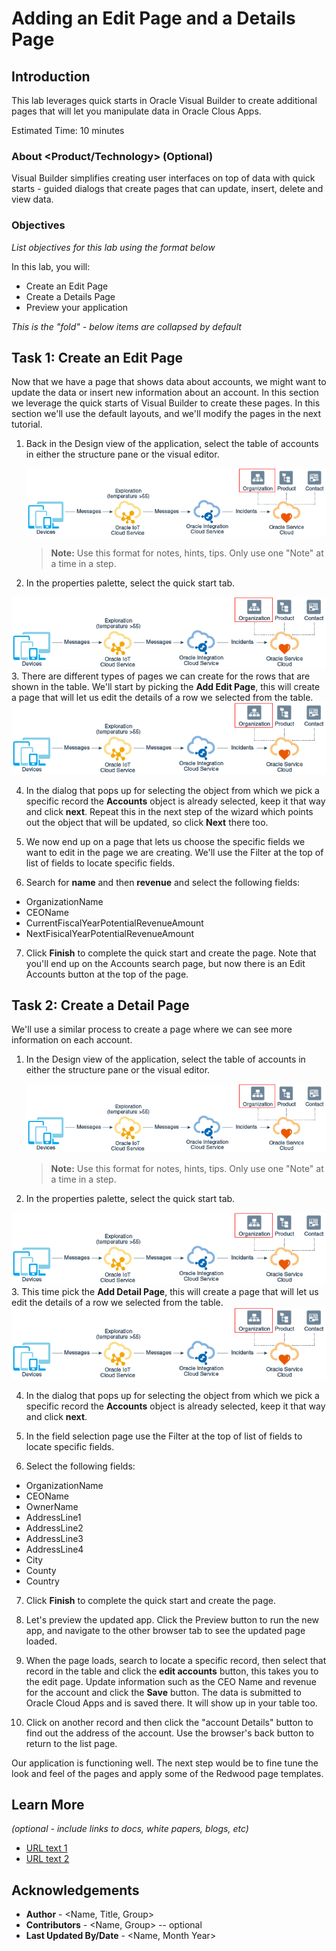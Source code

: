 # Adding an Edit Page and a Details Page

## Introduction

This lab leverages quick starts in Oracle Visual Builder to create additional pages that will let you manipulate data in Oracle Clous Apps.

Estimated Time: 10 minutes

### About <Product/Technology> (Optional)
Visual Builder simplifies creating user interfaces on top of data with quick starts - guided dialogs that create pages that can update, insert, delete and view data.

### Objectives

*List objectives for this lab using the format below*

In this lab, you will:
* Create an Edit Page
* Create a Details Page
* Preview your application

*This is the "fold" - below items are collapsed by default*

## Task 1: Create an Edit Page

Now that we have a page that shows data about accounts, we might want to update the data or insert new information about an account. In this section we leverage the quick starts of Visual Builder to create these pages. In this section we'll use the default layouts, and we'll modify the pages in the next tutorial.

1. Back in the Design view of the application, select the table of accounts in either the structure pane or the visual editor.

	![Image alt text](images/sample1.png)

	> **Note:** Use this format for notes, hints, tips. Only use one "Note" at a time in a step.

2. In the properties palette, select the quick start tab.

  ![Image alt text](images/sample1.png)
3. There are different types of pages we can create for the rows that are shown in the table. We'll start by picking the **Add Edit Page**, this will create a page that will let us edit the details of a row we selected from the table.
	  ![Image alt text](images/sample1.png)


4. In the dialog that pops up for selecting the object from which we pick a specific record the **Accounts** object is already selected, keep it that way and click **next**. Repeat this in the next step of the wizard which points out the object that will be updated, so click **Next** there too.

5. We now end up on a page that lets us choose the specific fields we want to edit in the page we are creating. We'll use the Filter at the top of list of fields to locate specific fields.

6. Search for **name** and then **revenue** and select the following fields:
* OrganizationName
* CEOName
* CurrentFiscalYearPotentialRevenueAmount
* NextFisicalYearPotentialRevenueAmount

7. Click **Finish** to complete the quick start and create the page. Note that you'll end up on the Accounts search page, but now there is an Edit Accounts button at the top of the page.


## Task 2: Create a Detail Page

We'll use a similar process to create a page where we can see more information on each account.

1. In the Design view of the application, select the table of accounts in either the structure pane or the visual editor.

	![Image alt text](images/sample1.png)

	> **Note:** Use this format for notes, hints, tips. Only use one "Note" at a time in a step.

2. In the properties palette, select the quick start tab.

  ![Image alt text](images/sample1.png)
3. This time pick the **Add Detail Page**, this will create a page that will let us edit the details of a row we selected from the table.
	  ![Image alt text](images/sample1.png)


4. In the dialog that pops up for selecting the object from which we pick a specific record the **Accounts** object is already selected, keep it that way and click **next**.

5. In the field selection page use the Filter at the top of list of fields to locate specific fields.

6. Select the following fields:
* OrganizationName
* CEOName
* OwnerName
* AddressLine1
* AddressLine2
* AddressLine3
* AddressLine4
* City
* County
* Country

7. Click **Finish** to complete the quick start and create the page.

8. Let's preview the updated app. Click the Preview button to run the new app, and navigate to the other browser tab to see the updated page loaded.

9. When the page loads, search to locate a specific record, then select that record in the table and click the **edit accounts** button, this takes you to the edit page. Update information such as the CEO Name and revenue for the account and click the **Save** button. The data is submitted to Oracle Cloud Apps and is saved there. It will show up in your table too.

10. Click on another record and then click the "account Details" button to find out the address of the account. Use the browser's back button to return to the list page.

Our application is functioning well. The next step would be to fine tune the look and feel of the pages and apply some of the Redwood page templates.

## Learn More

*(optional - include links to docs, white papers, blogs, etc)*

* [URL text 1](http://docs.oracle.com)
* [URL text 2](http://docs.oracle.com)

## Acknowledgements
* **Author** - <Name, Title, Group>
* **Contributors** -  <Name, Group> -- optional
* **Last Updated By/Date** - <Name, Month Year>
